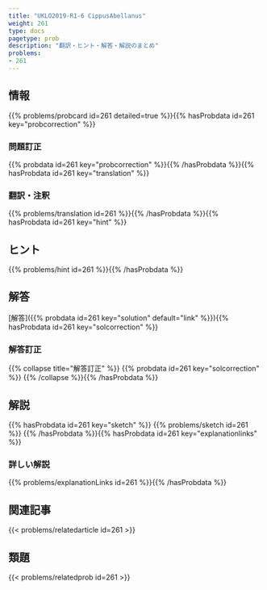 ```yaml
---
title: "UKLO2019-R1-6 CippusAbellanus"
weight: 261
type: docs
pagetype: prob
description: "翻訳・ヒント・解答・解説のまとめ"
problems: 
- 261
---
```


## 情報

{{% problems/probcard id=261 detailed=true %}}{{% hasProbdata id=261 key="probcorrection" %}}

### 問題訂正

{{% probdata id=261 key="probcorrection" %}}{{% /hasProbdata %}}{{% hasProbdata id=261 key="translation" %}}

### 翻訳・注釈

{{% problems/translation id=261 %}}{{% /hasProbdata %}}{{% hasProbdata id=261 key="hint" %}}

## ヒント

{{% problems/hint id=261 %}}{{% /hasProbdata %}}

## 解答

[解答]({{% probdata id=261 key="solution" default="link" %}}){{% hasProbdata id=261 key="solcorrection" %}}

### 解答訂正

{{% collapse title="解答訂正" %}}
{{% probdata id=261 key="solcorrection" %}}
{{% /collapse %}}{{% /hasProbdata %}}

## 解説

{{% hasProbdata id=261 key="sketch" %}}
{{% problems/sketch id=261 %}}
{{% /hasProbdata %}}{{% hasProbdata id=261 key="explanationlinks" %}}

### 詳しい解説

{{% problems/explanationLinks id=261 %}}{{% /hasProbdata %}}

## 関連記事

{{< problems/relatedarticle id=261 >}}

## 類題

{{< problems/relatedprob id=261 >}}

